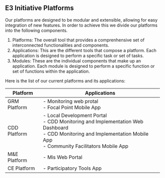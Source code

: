 ## E3 Initiative Platforms

Our platforms are designed to be modular and extensible, allowing for easy integration of new features. In order to achieve this we divide our platforms into the following components.

1. Platforms: The overall tool that provides a comprenhensive set of interconnected functionalities and components.
2. Applications: This are the different tools that compose a platform. Each application is designed to perform a specific task or set of tasks.
3. Modules: These are the individual components that make up an application. Each module is designed to perform a specific function or set of functions within the application.

Here is the list of our current platforms and its applications:

| Platform     | Applications                                                                                                                                                                 |
|--------------|------------------------------------------------------------------------------------------------------------------------------------------------------------------------------|
| GRM Platform | - Monitoring web protal<br/> - Focal Point Mobile App                                                                                                                        |
| CDD Platform | - Local Development Portal<br/> - CDD Monitoring and Implementation Web Dashboard<br> - CDD Monitoring and Implementation Mobile App<br/>- Community Facilitators Mobile App |
| M&E Platform | - Mis Web Portal<br/>                                                                                                                                                        |
| CE Platform  | - Participatory Tools App<br/>                                                                                                                                               |



